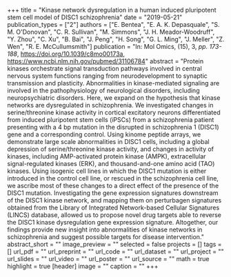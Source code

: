 +++
title = "Kinase network dysregulation in a human induced pluripotent stem cell model of DISC1 schizophrenia"
date = "2019-05-21"
publication_types = ["2"]
authors = ["E. Bentea", "E. A. K. Depasquale", "S. M. O'Donovan", "C. R. Sullivan", "M. Simmons", "J. H. Meador-Woodruff", "Y. Zhou", "C. Xu", "B. Bai", "J. Peng", "H. Song", "G. L. Ming", "J. Meller", "Z. Wen", "R. E. McCullumsmith"]
publication = "In: Mol Omics, (15), 3, _pp. 173-188_, https://doi.org/10.1039/c8mo00173a, https://www.ncbi.nlm.nih.gov/pubmed/31106784"
abstract = "Protein kinases orchestrate signal transduction pathways involved in central nervous system functions ranging from neurodevelopment to synaptic transmission and plasticity. Abnormalities in kinase-mediated signaling are involved in the pathophysiology of neurological disorders, including neuropsychiatric disorders. Here, we expand on the hypothesis that kinase networks are dysregulated in schizophrenia. We investigated changes in serine/threonine kinase activity in cortical excitatory neurons differentiated from induced pluripotent stem cells (iPSCs) from a schizophrenia patient presenting with a 4 bp mutation in the disrupted in schizophrenia 1 (DISC1) gene and a corresponding control. Using kinome peptide arrays, we demonstrate large scale abnormalities in DISC1 cells, including a global depression of serine/threonine kinase activity, and changes in activity of kinases, including AMP-activated protein kinase (AMPK), extracellular signal-regulated kinases (ERK), and thousand-and-one amino acid (TAO) kinases. Using isogenic cell lines in which the DISC1 mutation is either introduced in the control cell line, or rescued in the schizophrenia cell line, we ascribe most of these changes to a direct effect of the presence of the DISC1 mutation. Investigating the gene expression signatures downstream of the DISC1 kinase network, and mapping them on perturbagen signatures obtained from the Library of Integrated Network-based Cellular Signatures (LINCS) database, allowed us to propose novel drug targets able to reverse the DISC1 kinase dysregulation gene expression signature. Altogether, our findings provide new insight into abnormalities of kinase networks in schizophrenia and suggest possible targets for disease intervention."
abstract_short = ""
image_preview = ""
selected = false
projects = []
tags = []
url_pdf = ""
url_preprint = ""
url_code = ""
url_dataset = ""
url_project = ""
url_slides = ""
url_video = ""
url_poster = ""
url_source = ""
math = true
highlight = true
[header]
image = ""
caption = ""
+++
